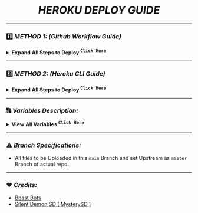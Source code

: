 <div align="center">
<!-- <img src="https://i0.wp.com/gluonhq.com/wp-content/uploads/2018/05/heroku-logotype-vertical-purple.png" alt="Heorku Image" align="right" width="150">-->

# ***HEROKU DEPLOY GUIDE***

</div>

---

### 1️⃣ ***METHOD 1: (Github Workflow Guide)***

<details>
  <summary><b>Expand All Steps to Deploy <sup><kbd>Click Here</kbd></sup></b></summary>

**Step 1 :** Fork and Star the Repository

  - Click the **Fork** button at the top-right corner of this repository.
    > Star the repository to show your support.

**Step 2 :** Navigate to Your Forked Repository

- Access your forked version of the repository.

**Step 3 :** Enable `GitHub Actions` for your repo

- Go to the **Settings** tab of your forked repository.
- Enable **Actions** by selecting the appropriate option in the settings.

**Step 4 :** Run the Deployment Workflow to Deploy

  1. Open the **Actions** tab.
  2. Select the `Deploy to Heroku` workflow from the available list.
  3. Click **Run workflow** and fill out the required inputs:
     
   - **BOT_TOKEN**: Your Telegram bot token.
   - **OWNER_ID**: Your Telegram ID.
   - **DATABASE_URL**: MongoDB connection string.
   - **TELEGRAM_API**: Telegram API ID (from [my.telegram.org](https://my.telegram.org/)).
   - **TELEGRAM_HASH**: Telegram API hash (from [my.telegram.org](https://my.telegram.org/)).
   - **HEROKU_APP_NAME**: Name of your Heroku app.
   - **HEROKU_EMAIL**: Email address associated with your Heroku account.
   - **HEROKU_API_KEY**: API key from your Heroku account.
   - **HEROKU_TEAM_NAME** (Optional): Required only if deploying under a Heroku team account.
   - **UPSTREAM_REPO**: Upstream Repo of your Fork or Main Repo
     
  4. Run the workflow and wait for it to complete.


**Step 5 :** Finalize Setup of your bot

- After deployment, check logs in your Heroku dashboard, If problem, Reach to Support Group.
- Use the `/bsettings` command to upload sensitive files like `token.pickle` if needed as well as all the important Variables within it.
  > **NOTE** : Don't Add any Other variable except the Variables mentioned here.


</details>

---

### 2️⃣ ***METHOD 2: (Heroku CLI Guide)***

<details>
  <summary><b>Expand All Steps to Deploy <sup><kbd>Click Here</kbd></sup></b></summary>

**Step 1 :** Git clone this Repo and change directory
> Make sure git is Installed in your system or quick run `apt-get install git pip curl -y`

```shell
git clone https://github.com/BeastBots/BeastDeploy deploy && cd deploy
```

**Step 2 :** Now Install Heroku in your Sytem or checkout Official Heroku Deploy Docs, or Download via `apt-get` or `npm`
> For Android : Use `termux` (Download via FDroid) for CLI usage

**The script requires sudo and isn’t Windows compatible.**
```shell
curl https://cli-assets.heroku.com/install.sh | sh
```

**Install with Ubuntu / Debian apt-get**
```shell
curl https://cli-assets.heroku.com/install-ubuntu.sh | sh
```

**Install via `npm` (Not Recommanded)**
```shell
npm install -g heroku
```

**Official Heroku Install Guide :** [Check Here](https://devcenter.heroku.com/articles/heroku-cli#install-the-heroku-cli)

**Step 3 :** Login into Heroku and Log In CLI via Browser 

_With Browser_
```shell
heroku login
```

**OR**

_Without Browser_
```shell
heroku login -i
```

- Put `Heroku Email` : Heroku Email `email@example.com`
- Put `Heroku Password` : Heroku API Key. Get from [Here](https://dashboard.heroku.com/account)

**Step 4 :** Create Heroku App and specify stack and region with App Name

```shell
heroku create --region eu --stack container APP_NAME
```

**To Be Noted**: Copy the `BASE_URL` after the App is Created and Put the Value in `BASE_URL` when editing `config.py`

**Notes:**
- `--region eu` for Europe Server.
- `--region us` for United States Server.
- `APP_NAME` should be replaced with your unique app name _(Optional)_. If not given it generates a random name.
- `--stack container` for setting stack to container for Dockerfile.
- `--buildpack heroku/python` for using build slug for repo deploy and build.

**Step 5 :** Now set all the Required Variables and Files into this Branch MAIN Repo like config.py, accounts.zip, token.pickle, All Private Files(optional)- 
  > Only config.py Mabdatory with Only Mandatory Vars Only, After that Put all Private Files or Vars via Bot Settings `/bs`

**To Edit Inside CLI (nano Editor):** _(Termux Users)_
```shell
nano config.py
```
- **Sample config.py** _(Copy these and Paste in Editor and Fill Up)_
  ```
  BOT_TOKEN = ""
  TELEGRAM_API = 0
  TELEGRAM_HASH = ""
  OWNER_ID = 0
  UPSTREAM_REPO = ""
  UPSTREAM_BRANCH = "master"
  DATABASE_URL = ""
  BASE_URL = ""
  ```
- After Setup Save from Editor via `CTRL + O` and `Enter`, followed via `CTRL + X` !

**Helpful Commands:**
- **Exit from nano** : `CTRL + X`
- **Save File** : `CTRL + O`
- **Check Help** : `CTRL + G`
- **Undo Changes** : `ALT + U`
- ^ means CTRL _(Termux Users)_

**Step 6 :** Set Local git remote for Heroku. Give All Commands One by One.

```shell
git add . -f
git commit -m "HK Setup"
heroku git:remote -a APP_NAME
```

**Step 7 :** Now push to Heroku via git forcefully to build.

```shell
git push heroku master -f
```

**Heroku Logs:** When checking Logs, Use this will give Complete Logs.
```shell
heroku logs -a APP_NAME -t
```

- Add arg `-t` for Live Stream Logs and Use `CTRL + C` to Exit from it.

**All Heroku CLI Commands :** [Click Here](https://devcenter.heroku.com/articles/heroku-cli-commands#heroku-config-set)

</details>

---

### 🔠 ***Variables Description:***

<details>
  <summary><b>View All Variables <sup><kbd>Click Here</kbd></sup></b></summary>

- `BOT_TOKEN`: Telegram Bot Token that you got from [BotFather](https://t.me/BotFather). `Str`
- `OWNER_ID`: Telegram User ID (not username) of the Owner of the bot. `Int`
- `TELEGRAM_API`: This is to authenticate your Telegram account for downloading Telegram files. You can get this from <https://my.telegram.org>. `Int`
- `TELEGRAM_HASH`: This is to authenticate your Telegram account for downloading Telegram files. You can get this from <https://my.telegram.org>. `Str`
- `BASE_URL`: Valid BASE URL where the bot is deployed to use torrent web files selection. Format of URL should be `https://app-name-random_code.herokuapp.com/`, where `app-name` is the name of your heroku app Paste the URL got when the App was Made. `Str`
- `DATABASE_URL`: Database URL of MongoDb to store all your files and Vars. Adding this will be Helpful. `Str`
- `UPSTREAM_REPO`: GitLab repository URL, if your repo is private add `https://<deploy_token>:<password>@gitlab.com/<your_username>/<repository_name>` format. `Str`.
    - **NOTE**: Don't forget to remove '<' and '>'. To generate gitlab Deploy Token. Follow [This](https://docs.gitlab.com/ee/user/project/deploy_tokens/#create-a-deploy-token)
        - Any change in docker you need to deploy/build again with updated repo to take effect. 
        - **No Need to delete .gitignore file or any File**
- `UPSTREAM_BRANCH`: Upstream branch for update. Default is `wzv3`. `Str`

</details>

---

### ⚠️ ***Branch Specifications:***

- All files to be Uploaded in this `main` Branch and set Upstream as `master` Branch of actual repo.

---

### ❤️ ***Credits:***
- [Beast Bots](https://github.com/BeastBots)
- [Silent Demon SD ( MysterySD )](https://github.com/SilentDemonSD)
